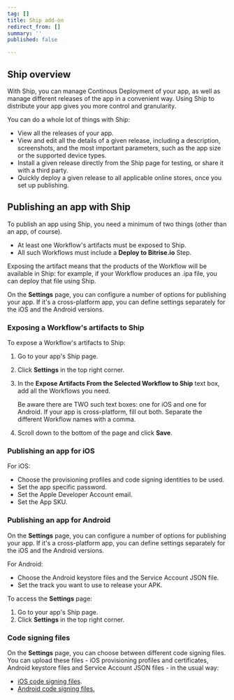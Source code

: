 ```yaml
---
tag: []
title: Ship add-on
redirect_from: []
summary: ''
published: false

---
```

## Ship overview

With Ship, you can manage Continous Deployment of your app, as well as manage different releases of the app in a convenient way. Using Ship to distribute your app gives you more control and granularity. 

You can do a whole lot of things with Ship:

* View all the releases of your app.
* View and edit all the details of a given release, including a description, screenshots, and the most important parameters, such as the app size or the supported device types. 
* Install a given release directly from the Ship page for testing, or share it with a third party.
* Quickly deploy a given release to all applicable online stores, once you set up publishing.

## Publishing an app with Ship

To publish an app using Ship, you need a minimum of two things (other than an app, of course). 

* At least one Workflow's artifacts must be exposed to Ship.
* All such Workflows must include a **Deploy to Bitrise.io**  Step.

Exposing the artifact means that the products of the Workflow will be available in Ship: for example, if your Workflow produces an .ipa file, you can deploy that file using Ship. 

On the **Settings** page, you can configure a number of options for publishing your app. If it's a cross-platform app, you can define settings separately for the iOS and the Android versions. 

### Exposing a Workflow's artifacts to Ship

To expose a Workflow's artifacts to Ship:

1. Go to your app's Ship page. 
2. Click **Settings** in the top right corner. 
3. In the **Expose Artifacts From the Selected Workflow to Ship** text box, add all the Workflows you need. 

   Be aware there are TWO such text boxes: one for iOS and one for Android. If your app is cross-platform, fill out both. Separate the different Workflow names with a comma. 
4. Scroll down to the bottom of the page and click **Save**. 

### Publishing an app for iOS

For iOS:

* Choose the provisioning profiles and code signing identities to be used.
* Set the app specific password. 
* Set the Apple Developer Account email. 
* Set the App SKU.

### Publishing an app for Android

On the **Settings** page, you can configure a number of options for publishing your app. If it's a cross-platform app, you can define settings separately for the iOS and the Android versions. 

For Android:

* Choose the Android keystore files and the Service Account JSON file. 
* Set the track you want to use to release your APK.

To access the **Settings** page:

1. Go to your app's Ship page. 
2. Click **Settings** in the top right corner. 

### Code signing files

On the **Settings** page, you can choose between different code signing files. You can upload these files - iOS provisioning profiles and certificates, Android keystore files and Service Account JSON files - in the usual way:

* [iOS code signing files](/code-signing/ios-code-signing/code-signing-index/).
* [Android code signing files.](/code-signing/android-code-signing/android-code-signing-index/)